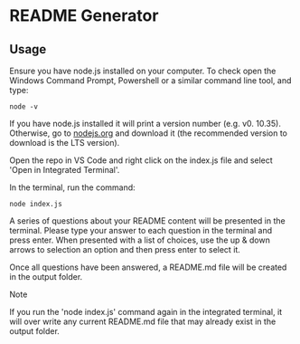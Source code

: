 # README Generator


## Usage 

Ensure you have node.js installed on your computer. To check open the Windows Command Prompt, Powershell or a similar command line tool, and type:
``` 
node -v
```
If you have node.js installed it will print a version number (e.g. v0. 10.35). Otherwise, go to [nodejs.org](https://nodejs.org/en) and download it (the recommended version to download is the LTS version).

Open the repo in VS Code and right click on the index.js file and select 'Open in Integrated Terminal'.

In the terminal, run the command:

``` 
node index.js
```

A series of questions about your README content will be presented in the terminal. Please type your answer to each question in the terminal and press enter. When presented with a list of choices, use the up & down arrows to selection an option and then press enter to select it.  

Once all questions have been answered, a README.md file will be created in the output folder.


> [!NOTE]
> If you run the 'node index.js' command again in the integrated terminal, it will over write any current README.md file that may already exist in the output folder.




<!--A walkthrough video that demonstrates the functionality of the README generator must be submitted and a link to the video should be included in your README file -->